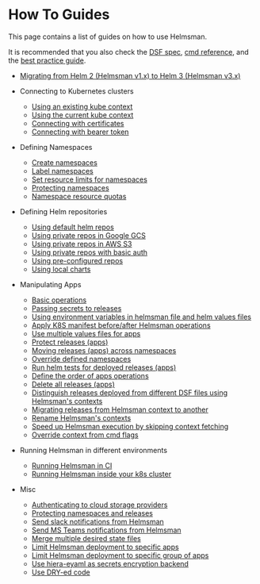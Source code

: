 
# How To Guides

This page contains a list of guides on how to use Helmsman.

It is recommended that you also check the [DSF spec](../desired_state_specification.md), [cmd reference](../cmd_reference.md), and the [best practice guide](../best_practice.md).

- [Migrating from Helm 2 (Helmsman v1.x) to Helm 3 (Helmsman v3.x)](misc/migrate_to_3.md)

- Connecting to Kubernetes clusters
  - [Using an existing kube context](settings/existing_kube_context.md)
  - [Using the current kube context](settings/current_kube_context.md)
  - [Connecting with certificates](settings/creating_kube_context_with_certs.md)
  - [Connecting with bearer token](settings/creating_kube_context_with_token.md)
- Defining Namespaces
  - [Create namespaces](namespaces/create.md)
  - [Label namespaces](namespaces/labels_and_annotations.md)
  - [Set resource limits for namespaces](namespaces/limits.md)
  - [Protecting namespaces](namespaces/protection.md)
  - [Namespace resource quotas](namespaces/quotas.md)
- Defining Helm repositories
  - [Using default helm repos](helm_repos/default.md)
  - [Using private repos in Google GCS](helm_repos/gcs.md)
  - [Using private repos in AWS S3](helm_repos/s3.md)
  - [Using private repos with basic auth](helm_repos/basic_auth.md)
  - [Using pre-configured repos](helm_repos/pre_configured.md)
  - [Using local charts](helm_repos/local.md)
- Manipulating Apps
  - [Basic operations](apps/basic.md)
  - [Passing secrets to releases](apps/secrets.md)
  - [Using environment variables in helmsman file and helm values files](apps/environment_vars.md)
  - [Apply K8S manifest before/after Helmsman operations](apps/lifecycle_hooks.md)
  - [Use multiple values files for apps](apps/multiple_values_files.md)
  - [Protect releases (apps)](apps/protection.md)
  - [Moving releases (apps) across namespaces](apps/moving_across_namespaces.md)
  - [Override defined namespaces](apps/override_namespaces.md)
  - [Run helm tests for deployed releases (apps)](apps/helm_tests.md)
  - [Define the order of apps operations](apps/order.md)
  - [Delete all releases (apps)](apps/destroy.md)
  - [Distinguish releases deployed from different DSF files using Helmsman's contexts](misc/merge_desired_state_files.md#distinguishing-releases-deployed-from-different-desired-state-files)
  - [Migrating releases from Helmsman context to another](apps/migrate_contexts.md)
  - [Rename Helmsman's contexts](apps/migrate_contexts.md)
  - [Speed up Helmsman execution by skipping context fetching](apps/override_context_from_cmd.md)
  - [Override context from cmd flags](apps/override_context_from_cmd.md)
- Running Helmsman in different environments
  - [Running Helmsman in CI](deployments/ci.md)
  - [Running Helmsman inside your k8s cluster](deployments/inside_k8s.md)
- Misc
  - [Authenticating to cloud storage providers](misc/auth_to_storage_providers.md)
  - [Protecting namespaces and releases](misc/protect_namespaces_and_releases.md)
  - [Send slack notifications from Helmsman](misc/send_slack_notifications_from_helmsman.md)
  - [Send MS Teams notifications from Helmsman](misc/send_ms_teams_notifications_from_helmsman.md)
  - [Merge multiple desired state files](misc/merge_desired_state_files.md)
  - [Limit Helmsman deployment to specific apps](misc/limit-deployment-to-specific-apps.md)
  - [Limit Helmsman deployment to specific group of apps](misc/limit-deployment-to-specific-group-of-apps.md)
  - [Use hiera-eyaml as secrets encryption backend](settings/use-hiera-eyaml-as-secrets-encryption.md)
  - [Use DRY-ed code](misc/use-dry-code.md)
